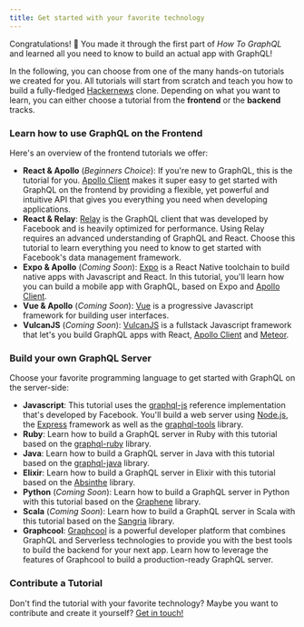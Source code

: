 ```yaml
---
title: Get started with your favorite technology
---
```


Congratulations! 🎉 You made it through the first part of _How To GraphQL_ and learned all you need to know to build an actual app with GraphQL!

In the following, you can choose from one of the many hands-on tutorials we created for you. All tutorials will start from scratch and teach you how to build a fully-fledged [Hackernews](https://news.ycombinator.com) clone. Depending on what you want to learn, you can either choose a tutorial from the **frontend** or the **backend** tracks.

<TutorialChooser></TutorialChooser>


### Learn how to use GraphQL on the Frontend

Here's an overview of the frontend tutorials we offer:

- **React & Apollo** (_Beginners Choice_): If you're new to GraphQL, this is the tutorial for you. [Apollo Client](http://dev.apollodata.com/) makes it super easy to get started with GraphQL on the frontend by providing a flexible, yet powerful and intuitive API that gives you everything you need when developing applications.
- **React & Relay**: [Relay](https://facebook.github.io/relay/) is the GraphQL client that was developed by Facebook and is heavily optimized for performance. Using Relay requires an advanced understanding of GraphQL and React. Choose this tutorial to learn everything you need to know to get started with Facebook's data management framework.
- **Expo & Apollo** (_Coming Soon_): [Expo](https://expo.io/) is a  React Native toolchain to build native apps with Javascript and React. In this tutorial, you'll learn how you can build a mobile app with GraphQL, based on Expo and [Apollo Client](http://dev.apollodata.com/).
- **Vue & Apollo** (_Coming Soon_): [Vue](https://vuejs.org/) is a progressive Javascript framework for building user interfaces.
- **VulcanJS** (_Coming Soon_): [VulcanJS](http://docs.vulcanjs.org/) is a fullstack Javascript framework that let's you build GraphQL apps with React, [Apollo Client](http://dev.apollodata.com/) and [Meteor](http://meteor.com/).

### Build your own GraphQL Server

Choose your favorite programming language to get started with GraphQL on the server-side:

- **Javascript**: This tutorial uses the [graphql-js](https://github.com/graphql/graphql-js) reference implementation that's developed by Facebook. You'll build a web server using [Node.js](https://nodejs.org/en/), the [Express](https://expressjs.com/) framework as well as the [graphql-tools](https://github.com/apollographql/graphql-tools) library.
- **Ruby**: Learn how to build a GraphQL server in Ruby with this tutorial based on the [graphql-ruby](https://github.com/rmosolgo/graphql-ruby) library.
- **Java**: Learn how to build a GraphQL server in Java with this tutorial based on the [graphql-java](https://github.com/graphql-java/graphql-java) library.
- **Elixir**: Learn how to build a GraphQL server in Elixir with this tutorial based on the [Absinthe](https://github.com/absinthe-graphql/absinthe) library.
- **Python** (_Coming Soon_): Learn how to build a GraphQL server in Python with this tutorial based on the [Graphene](https://github.com/graphql-python/graphene) library.
- **Scala** (_Coming Soon_): Learn how to build a GraphQL server in Scala with this tutorial based on the [Sangria](https://github.com/sangria-graphql/sangria) library.
- **Graphcool**: [Graphcool](https://www.graph.cool/docs/tutorials/graphcool-features-overview-ped6wohw0o/) is a powerful developer platform that combines GraphQL and Serverless technologies to provide you with the best tools to build the backend for your next app. Learn how to leverage the features of Graphcool to build a production-ready GraphQL server.

### Contribute a Tutorial

Don't find the tutorial with your favorite technology? Maybe you want to contribute and create it yourself? [Get in touch!](mailto:nikolas@graph.cool)
